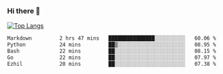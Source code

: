 ### Hi there 👋

<!--
**3Xpl0it3r/3Xpl0it3r** is a ✨ _special_ ✨ repository because its `README.md` (this file) appears on your GitHub profile.

Here are some ideas to get you started:

- 🔭 I’m currently working on ...
- 🌱 I’m currently learning ...
- 👯 I’m looking to collaborate on ...
- 🤔 I’m looking for help with ...
- 💬 Ask me about ...
- 📫 How to reach me: ...
- 😄 Pronouns: ...
- ⚡ Fun fact: ...
-->


[![Top Langs](https://github-readme-stats.vercel.app/api/top-langs/?username=3Xpl0it3r&layout=compact)](https://github.com/3Xpl0it3r/3Xpl0it3r)

<!--START_SECTION:waka-->

```txt
Markdown         2 hrs 47 mins   ███████████████░░░░░░░░░░   60.06 %
Python           24 mins         ██▒░░░░░░░░░░░░░░░░░░░░░░   08.95 %
Bash             22 mins         ██░░░░░░░░░░░░░░░░░░░░░░░   08.15 %
Go               22 mins         ██░░░░░░░░░░░░░░░░░░░░░░░   07.97 %
Ezhil            20 mins         ██░░░░░░░░░░░░░░░░░░░░░░░   07.38 %
```

<!--END_SECTION:waka-->
